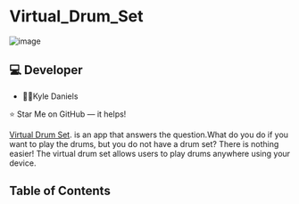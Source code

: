 # Virtual_Drum_Set

![image](https://user-images.githubusercontent.com/40472408/74693358-8aefea80-51b9-11ea-89d1-715b18303ef6.png)


## :computer: Developer


*  :man_teacher:Kyle Daniels


⭐️ Star Me on GitHub — it helps!

[Virtual Drum Set](https://kyledaniels.github.io/Virtual_Drum_Set/). is an app that answers the question.What do you do if you want to play the drums, but you do not have a drum set? There is nothing easier! The virtual drum set allows users to play drums anywhere using your device.




## Table of Contents

